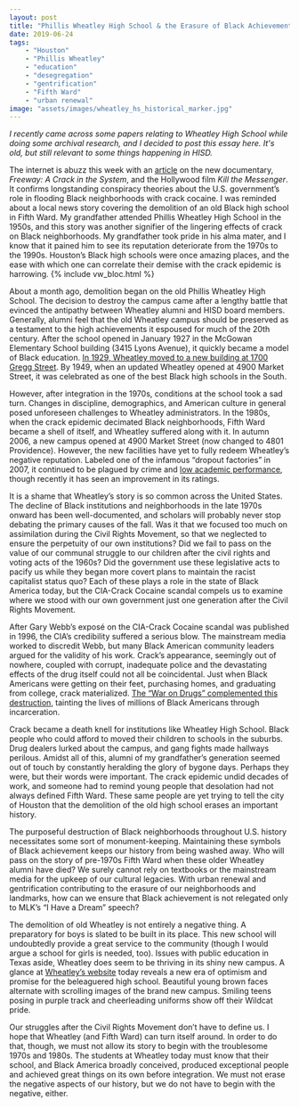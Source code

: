 ```yaml
---
layout: post
title: "Phillis Wheatley High School & the Erasure of Black Achievement"
date: 2019-06-24
tags:
    - "Houston"
    - "Phillis Wheatley"
    - "education"
    - "desegregation"
    - "gentrification"
    - "Fifth Ward"
    - "urban renewal"
image: "assets/images/wheatley_hs_historical_marker.jpg"
---
```


_I recently came across some papers relating to Wheatley High School while doing some archival research, and I decided to post this essay here. It's old, but still relevant to some things happening in HISD._

The internet is abuzz this week with an [article](https://www.huffpost.com/entry/gary-webb-dark-alliance_n_5961748?utm_hp_ref=tw) on the new documentary, _Freeway: A Crack in the System_, and the Hollywood film _Kill the Messenger_. It confirms longstanding conspiracy theories about the U.S. government’s role in flooding Black neighborhoods with crack cocaine. I was reminded about a local news story covering the demolition of an old Black high school in Fifth Ward. My grandfather attended Phillis Wheatley High School in the 1950s, and this story was another signifier of the lingering effects of crack on Black neighborhoods. My grandfather took pride in his alma mater, and I know that it pained him to see its reputation deteriorate from the 1970s to the 1990s. Houston’s Black high schools were once amazing places, and the ease with which one can correlate their demise with the crack epidemic is harrowing. {% include vw_bloc.html %}

About a month ago, demolition began on the old Phillis Wheatley High School. The decision to destroy the campus came after a lengthy battle that evinced the antipathy between Wheatley alumni and HISD board members. Generally, alumni feel that the old Wheatley campus should be preserved as a testament to the high achievements it espoused for much of the 20th century. After the school opened in January 1927 in the McGowan Elementary School building (3415 Lyons Avenue), it quickly became a model of Black education. [In 1929, Wheatley moved to a new building at 1700 Gregg Street](https://www.chron.com/news/houston-texas/houston/article/Alumni-bid-farewell-to-old-Wheatley-building-5769680.php). By 1949, when an updated Wheatley opened at 4900 Market Street, it was celebrated as one of the best Black high schools in the South.

However, after integration in the 1970s, conditions at the school took a sad turn. Changes in discipline, demographics, and American culture in general posed unforeseen challenges to Wheatley administrators. In the 1980s, when the crack epidemic decimated Black neighborhoods, Fifth Ward became a shell of itself, and Wheatley suffered along with it. In autumn 2006, a new campus opened at 4900 Market Street (now changed to 4801 Providence). However, the new facilities have yet to fully redeem Wheatley’s negative reputation. Labeled one of the infamous “dropout factories” in 2007, it continued to be plagued by crime and [low academic performance](https://www.chron.com/neighborhood/baytown-news/article/42-Houston-area-schools-dropout-factories-1822745.php), though recently it has seen an improvement in its ratings.

It is a shame that Wheatley’s story is so common across the United States. The decline of Black institutions and neighborhoods in the late 1970s onward has been well-documented, and scholars will probably never stop debating the primary causes of the fall. Was it that we focused too much on assimilation during the Civil Rights Movement, so that we neglected to ensure the perpetuity of our own institutions? Did we fail to pass on the value of our communal struggle to our children after the civil rights and voting acts of the 1960s? Did the government use these legislative acts to pacify us while they began more covert plans to maintain the racist capitalist status quo? Each of these plays a role in the state of Black America today, but the CIA-Crack Cocaine scandal compels us to examine where we stood with our own government just one generation after the Civil Rights Movement.

After Gary Webb’s exposé on the CIA-Crack Cocaine scandal was published in 1996, the CIA’s credibility suffered a serious blow. The mainstream media worked to discredit Webb, but many Black American community leaders argued for the validity of his work. Crack’s appearance, seemingly out of nowhere, coupled with corrupt, inadequate police and the devastating effects of the drug itself could not all be coincidental. Just when Black Americans were getting on their feet, purchasing homes, and graduating from college, crack materialized. [The “War on Drugs” complemented this destruction](https://newjimcrow.com/about), tainting the lives of millions of Black Americans through incarceration.

Crack became a death knell for institutions like Wheatley High School. Black people who could afford to moved their children to schools in the suburbs. Drug dealers lurked about the campus, and gang fights made hallways perilous. Amidst all of this, alumni of my grandfather’s generation seemed out of touch by constantly heralding the glory of bygone days. Perhaps they were, but their words were important. The crack epidemic undid decades of work, and someone had to remind young people that desolation had not always defined Fifth Ward. These same people are yet trying to tell the city of Houston that the demolition of the old high school erases an important history.

The purposeful destruction of Black neighborhoods throughout U.S. history necessitates some sort of monument-keeping. Maintaining these symbols of Black achievement keeps our history from being washed away. Who will pass on the story of pre-1970s Fifth Ward when these older Wheatley alumni have died? We surely cannot rely on textbooks or the mainstream media for the upkeep of our cultural legacies. With urban renewal and gentrification contributing to the erasure of our neighborhoods and landmarks, how can we ensure that Black achievement is not relegated only to MLK’s “I Have a Dream” speech?

The demolition of old Wheatley is not entirely a negative thing. A preparatory for boys is slated to be built in its place. This new school will undoubtedly provide a great service to the community (though I would argue a school for girls is needed, too). Issues with public education in Texas aside, Wheatley does seem to be thriving in its shiny new campus. A glance at [Wheatley’s website](https://www.houstonisd.org/wheatley) today reveals a new era of optimism and promise for the beleaguered high school. Beautiful young brown faces alternate with scrolling images of the brand new campus. Smiling teens posing in purple track and cheerleading uniforms show off their Wildcat pride.

Our struggles after the Civil Rights Movement don’t have to define us. I hope that Wheatley (and Fifth Ward) can turn itself around. In order to do that, though, we must not allow its story to begin with the troublesome 1970s and 1980s. The students at Wheatley today must know that their school, and Black America broadly conceived, produced exceptional people and achieved great things on its own before integration. We must not erase the negative aspects of our history, but we do not have to begin with the negative, either.